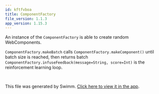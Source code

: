 ```yaml
---
id: kftfvboa
title: ComponentFactory
file_version: 1.1.3
app_version: 1.15.3
---
```


An instance of the `ComponentFactory` is able to create random WebComponents.

`ComponentFactory.makeBatch` calls `ComponentFactory.makeComponent()` until batch size is reached, then returns batch<br/>
`ComponentFactory.infuseFeedback(message=String, score=Int)` is the reinforcement learning loop.

<br/>

This file was generated by Swimm. [Click here to view it in the app](https://app.swimm.io/repos/Z2l0aHViJTNBJTNBbWFlc3RybyUzQSUzQWpvcmdlZ3ViZXJ0ZQ==/docs/kftfvboa).
